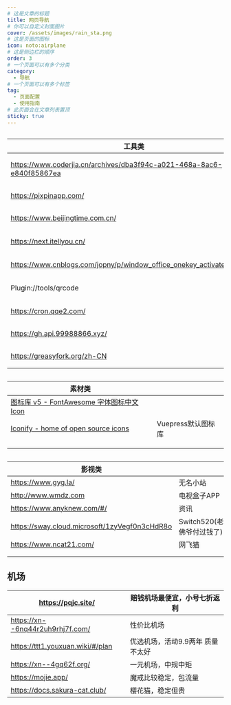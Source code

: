 ```yaml
---
# 这是文章的标题
title: 网页导航
# 你可以自定义封面图片
cover: /assets/images/rain_sta.png
# 这是页面的图标
icon: noto:airplane
# 这是侧边栏的顺序
order: 3
# 一个页面可以有多个分类
category:
  - 导航
# 一个页面可以有多个标签
tag:
  - 页面配置
  - 使用指南
# 此页面会在文章列表置顶
sticky: true
---
```


## 

| 工具类                                                       |                  |
| ------------------------------------------------------------ | ---------------- |
| https://www.coderjia.cn/archives/dba3f94c-a021-468a-8ac6-e840f85867ea | Docker国内镜像源 |
| https://pixpinapp.com/                                       | Pinpix截图       |
| https://www.beijingtime.com.cn/                              | 北京时间         |
| https://next.itellyou.cn/                                    | 官方镜像下载     |
| https://www.cnblogs.com/jopny/p/window_office_onekey_activate_free.html | IDEA激活         |
| Plugin://tools/qrcode                                        | 二维码生成       |
| https://cron.qqe2.com/                                       | 时间表达式       |
| https://gh.api.99988866.xyz/                                 | Github加速       |
| https://greasyfork.org/zh-CN                                 | 油猴脚本         |

## 

| 素材类                                                       |                    |
| ------------------------------------------------------------ | ------------------ |
| [图标库 v5 - FontAwesome 字体图标中文 Icon](https://fontawesome.com.cn/v5) |                    |
| [Iconify - home of open source icons](https://icon-sets.iconify.design/) | Vuepress默认图标库 |
|                                                              |                    |
|                                                              |                    |
|                                                              |                    |



## 

| 影视类                                        |                           |
| --------------------------------------------- | ------------------------- |
| https://www.gyg.la/                           | 无名小站                  |
| http://www.wmdz.com                           | 电视盒子APP               |
| https://www.anyknew.com/#/                    | 资讯                      |
| https://sway.cloud.microsoft/1zyVegf0n3cHdR8o | Switch520(老佛爷付过钱了) |
| https://www.ncat21.com/                       | 网飞猫                    |
|                                               |                           |
|                                               |                           |

## 机场

| https://pqjc.site/               | 赔钱机场最便宜，小号七折返利     |
| -------------------------------- | -------------------------------- |
| https://xn--6nq44r2uh9rhj7f.com/ | 性价比机场                       |
| https://ttt1.youxuan.wiki/#/plan | 优选机场，活动9.9两年 质量不太好 |
| https://xn--4gq62f.org/          | 一元机场，中规中矩               |
| https://mojie.app/               | 魔戒比较稳定，包流量             |
| https://docs.sakura-cat.club/    | 樱花猫，稳定但贵                 |

